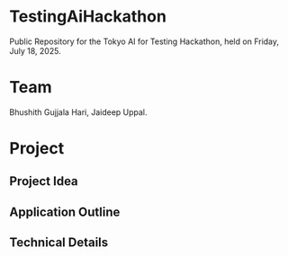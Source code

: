 # TestingAiHackathon
Public Repository for the Tokyo AI for Testing Hackathon, held on Friday, July 18, 2025.

# Team
Bhushith Gujjala Hari, Jaideep Uppal.

# Project

## Project Idea

## Application Outline

## Technical Details
